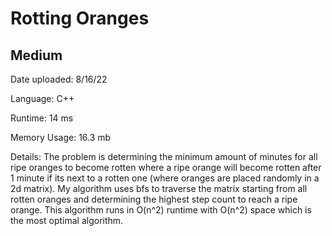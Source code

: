 
# Rotting Oranges

## Medium

Date uploaded: 8/16/22

Language: C++

Runtime: 14 ms

Memory Usage: 16.3 mb

Details: The problem is determining the minimum amount of minutes for all ripe oranges to become rotten where a ripe orange will become rotten after 1 minute if its next to a rotten one (where oranges are placed randomly in a 2d matrix). My algorithm uses bfs to traverse the matrix starting from all rotten oranges and determining the highest step count to reach a ripe orange. This algorithm runs in O(n^2) runtime with O(n^2) space which is the most optimal algorithm.
